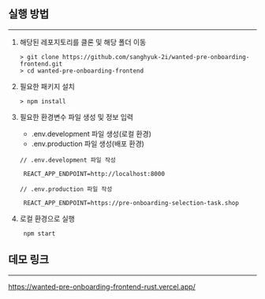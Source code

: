 ## 실행 방법
---

1. 해당된 레포지토리를 클론 및 해당 폴더 이동
   ```
   > git clone https://github.com/sanghyuk-2i/wanted-pre-onboarding-frontend.git
   > cd wanted-pre-onboarding-frontend
    ```
2. 필요한 패키지 설치
   ```
   > npm install
    ```
3. 필요한 환경변수 파일 생성 및 정보 입력
   - .env.development 파일 생성(로컬 환경)
   - .env.production 파일 생성(배포 환경)
  
   ``` shell
   // .env.development 파일 작성

    REACT_APP_ENDPOINT=http://localhost:8000

   // .env.production 파일 작성

    REACT_APP_ENDPOINT=https://pre-onboarding-selection-task.shop

    ```
4. 로컬 환경으로 실행
   
   ```
    npm start
    ```


## 데모 링크
---

https://wanted-pre-onboarding-frontend-rust.vercel.app/

